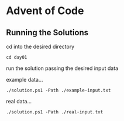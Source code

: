# Advent of Code

## Running the Solutions

cd into the desired directory
```
cd day01
```

run the solution passing the desired input data

example data...
```
./solution.ps1 -Path ./example-input.txt
```
real data...
```
./solution.ps1 -Path ./real-input.txt
```
